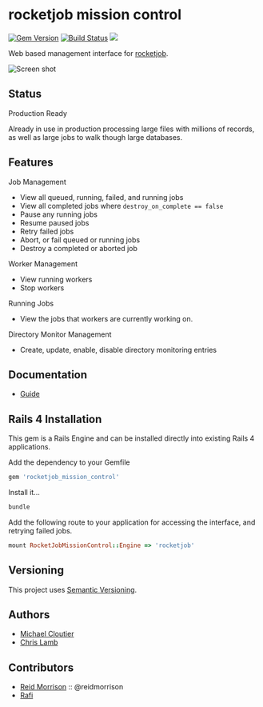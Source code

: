 # rocketjob mission control
[![Gem Version](https://badge.fury.io/rb/rocketjob_mission_control.svg)](http://badge.fury.io/rb/rocketjob_mission_control) [![Build Status](https://secure.travis-ci.org/rocketjob/rocketjob_mission_control.png?branch=master)](http://travis-ci.org/rocketjob/rocketjob_mission_control) ![](http://ruby-gem-downloads-badge.herokuapp.com/rocketjob_mission_control)

Web based management interface for [rocketjob][0].

![Screen shot](http://rocketjob.io/images/rjmc.png)

## Status

Production Ready

Already in use in production processing large files with millions
of records, as well as large jobs to walk though large databases.

## Features

Job Management

* View all queued, running, failed, and running jobs
* View all completed jobs where `destroy_on_complete == false`
* Pause any running jobs
* Resume paused jobs
* Retry failed jobs
* Abort, or fail queued or running jobs
* Destroy a completed or aborted job

Worker Management

* View running workers
* Stop workers

Running Jobs

* View the jobs that workers are currently working on.

Directory Monitor Management

* Create, update, enable, disable directory monitoring entries

## Documentation

* [Guide](http://rocketjob.io/mission_control)

## Rails 4 Installation

This gem is a Rails Engine and can be installed directly into existing Rails 4
applications.

Add the dependency to your Gemfile

```ruby
gem 'rocketjob_mission_control'
```

Install it...

```ruby
bundle
```

Add the following route to your application for accessing the interface,
and retrying failed jobs.

```ruby
mount RocketJobMissionControl::Engine => 'rocketjob'
```

## Versioning

This project uses [Semantic Versioning](http://semver.org/).

## Authors

* [Michael Cloutier][1]
* [Chris Lamb][2]

## Contributors

* [Reid Morrison][3] :: @reidmorrison
* [Rafi](http://www.graphicsfuel.com/2012/02/space-rocket-icon-psd/)

[0]: http://rocketjob.io
[1]: https://github.com/mjcloutier
[2]: https://github.com/lambcr
[3]: https://github.com/reidmorrison
